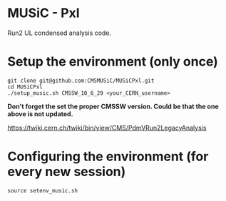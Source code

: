 # MUSiC - Pxl

Run2 UL     condensed analysis code.

# Setup the environment (only once)

```
git clone git@github.com:CMSMUSiC/MUSiCPxl.git
cd MUSiCPxl
./setup_music.sh CMSSW_10_6_29 <your_CERN_username>
```

**Don't forget the set the proper CMSSW version. Could be that the one above is not updated.**

https://twiki.cern.ch/twiki/bin/view/CMS/PdmVRun2LegacyAnalysis


# Configuring the environment (for every new session)

```
source setenv_music.sh
```
